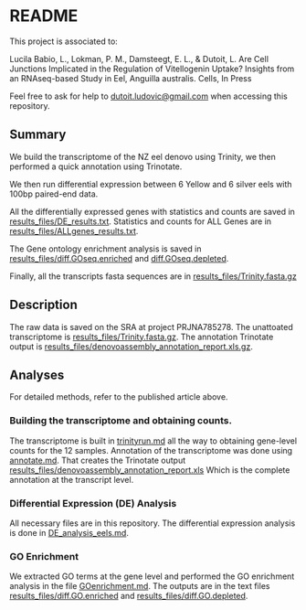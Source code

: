 # README

This project is associated to:

Lucila Babio, L., Lokman, P. M., Damsteegt, E. L., & Dutoit, L. Are Cell Junctions Implicated in the Regulation of Vitellogenin
Uptake? Insights from an RNAseq-based Study in Eel, Anguilla australis. Cells, In Press

Feel free to ask for help to dutoit.ludovic@gmail.com when accessing this repository. 

## Summary

We build the transcriptome of the NZ eel denovo using Trinity, we then performed a quick annotation using Trinotate. 

We then run differential expression between 6 Yellow and 6 silver eels with 100bp paired-end data. 

All the differentially expressed genes with statistics and counts are saved in [results_files/DE_results.txt](results_files/DE_results.txt). Statistics and counts for ALL Genes are in [results_files/ALLgenes_results.txt](results_files/ALLgenes_results.txt).

The Gene ontology enrichment analysis is saved in [results_files/diff.GOseq.enriched](results_files/diff.GOseq.enriched) and [diff.GOseq.depleted](results_files/diff.GOseq.depleted). 

Finally, all the transcripts fasta sequences are in [results_files/Trinity.fasta.gz](results_files/Trinity.fasta.gz)

## Description

The raw data is saved on the SRA at project PRJNA785278. The unattoated transcriptome is [results_files/Trinity.fasta.gz](results_files/Trinity.fasta.gz). The annotation Trinotate output is [results_files/denovoassembly_annotation_report.xls.gz](results_files/denovoassembly_annotation_report.xls.gz). 


## Analyses

For detailed methods, refer to the published article above.

### Building the transcriptome and obtaining counts.

The transcriptome is built in [trinityrun.md](trinityrun.md) all the way to obtaining gene-level counts for the 12 samples. Annotation of the transcriptome was done using [annotate.md](annotate.md). That creates the Trinotate output [results_files/denovoassembly_annotation_report.xls](results_files/denovoassembly_annotation_report.xls.gz) Which is the complete annotation at the transcript level. 


### Differential Expression (DE) Analysis

All necessary files are in this repository. The differential expression analysis is done in [DE_analysis_eels.md](DE_analysis_eels.md). 

### GO Enrichment

We  extracted GO terms at the gene level  and performed the GO enrichment analysis in the file [GOenrichment.md](GOenrichment.md). The outputs are in the text files [results_files/diff.GO.enriched](allDE.GOseq.enriched) and  [results_files/diff.GO.depleted](allDE.GOseq.depleted).

